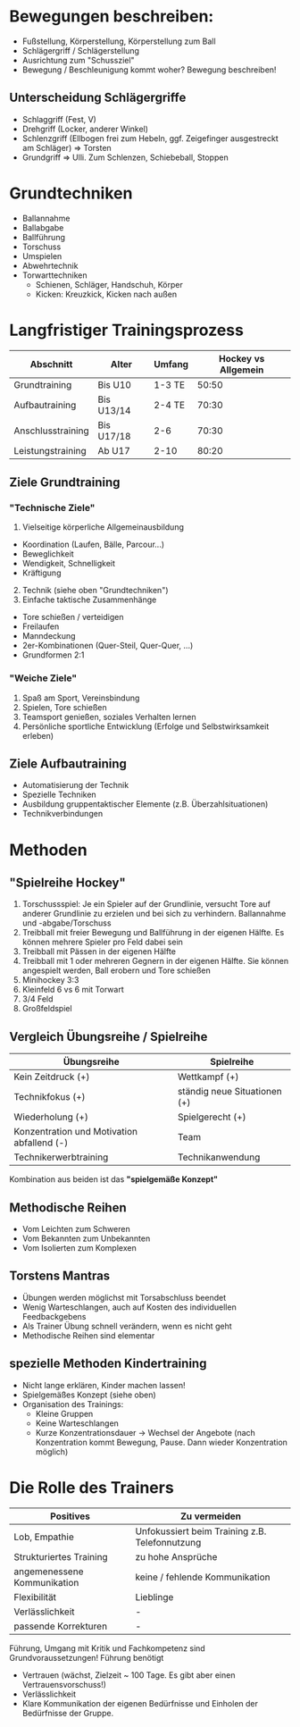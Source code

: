 # Bewegungen beschreiben:
* Fußstellung, Körperstellung, Körperstellung zum Ball
* Schlägergriff / Schlägerstellung
* Ausrichtung zum "Schussziel"
* Bewegung / Beschleunigung kommt woher? Bewegung beschreiben!

## Unterscheidung Schlägergriffe
* Schlaggriff (Fest, V)
* Drehgriff (Locker, anderer Winkel)
* Schlenzgriff (Ellbogen frei zum Hebeln, ggf. Zeigefinger ausgestreckt am Schläger) => Torsten
* Grundgriff => Ulli. Zum Schlenzen, Schiebeball, Stoppen

# Grundtechniken
* Ballannahme
* Ballabgabe
* Ballführung
* Torschuss
* Umspielen
* Abwehrtechnik
* Torwarttechniken
  * Schienen, Schläger, Handschuh, Körper
  * Kicken: Kreuzkick, Kicken nach außen

# Langfristiger Trainingsprozess
|Abschnitt|Alter|Umfang|Hockey vs Allgemein|
|----|----|----|----|
| Grundtraining | Bis U10 | 1-3 TE | 50:50  |
| Aufbautraining | Bis U13/14 | 2-4 TE | 70:30 |
| Anschlusstraining | Bis U17/18 | 2-6 | 70:30 |
| Leistungstraining | Ab U17 | 2-10 | 80:20 |

## Ziele Grundtraining
### "Technische Ziele"
1. Vielseitige körperliche Allgemeinausbildung
  * Koordination (Laufen, Bälle, Parcour...)
  * Beweglichkeit
  * Wendigkeit, Schnelligkeit
  * Kräftigung
2. Technik (siehe oben "Grundtechniken")
3. Einfache taktische Zusammenhänge
  * Tore schießen / verteidigen
  * Freilaufen
  * Manndeckung
  * 2er-Kombinationen (Quer-Steil, Quer-Quer, ...)
  * Grundformen 2:1

### "Weiche Ziele"
1. Spaß am Sport, Vereinsbindung
2. Spielen, Tore schießen
3. Teamsport genießen, soziales Verhalten lernen
4. Persönliche sportliche Entwicklung (Erfolge und Selbstwirksamkeit erleben)


## Ziele Aufbautraining
* Automatisierung der Technik
* Spezielle Techniken
* Ausbildung gruppentaktischer Elemente (z.B. Überzahlsituationen)
* Technikverbindungen

# Methoden
## "Spielreihe Hockey"
1. Torschussspiel: Je ein Spieler auf der Grundlinie, versucht Tore auf anderer Grundlinie zu erzielen und bei sich zu verhindern. Ballannahme und -abgabe/Torschuss
2. Treibball mit freier Bewegung und Ballführung in der eigenen Hälfte. Es können mehrere Spieler pro Feld dabei sein
3. Treibball mit Pässen in der eigenen Hälfte
4. Treibball mit 1 oder mehreren Gegnern in der eigenen Hälfte. Sie können angespielt werden, Ball erobern und Tore schießen
5. Minihockey 3:3
6. Kleinfeld 6 vs 6 mit Torwart
7. 3/4 Feld
8. Großfeldspiel

## Vergleich Übungsreihe / Spielreihe
|Übungsreihe|Spielreihe|
|-----------|----------|
|Kein Zeitdruck (+) | Wettkampf (+) |
|Technikfokus (+) | ständig neue Situationen (+) |
| Wiederholung (+) | Spielgerecht (+) |
| Konzentration und Motivation abfallend (-) | Team |
| Technikerwerbtraining | Technikanwendung |

Kombination aus beiden ist das **"spielgemäße Konzept"**

## Methodische Reihen
* Vom Leichten zum Schweren
* Vom Bekannten zum Unbekannten
* Vom Isolierten zum Komplexen

## Torstens Mantras
* Übungen werden möglichst mit Torsabschluss beendet
* Wenig Warteschlangen, auch auf Kosten des individuellen Feedbackgebens
* Als Trainer Übung schnell verändern, wenn es nicht geht
* Methodische Reihen sind elementar

## spezielle Methoden Kindertraining
* Nicht lange erklären, Kinder machen lassen!
* Spielgemäßes Konzept (siehe oben)
* Organisation des Trainings:
  * Kleine Gruppen
  * Keine Warteschlangen
  * Kurze Konzentrationsdauer -> Wechsel der Angebote (nach Konzentration kommt Bewegung, Pause. Dann wieder Konzentration möglich)

# Die Rolle des Trainers
|Positives | Zu vermeiden |
|----------| -------------|
| Lob, Empathie | Unfokussiert beim Training z.B. Telefonnutzung|
| Strukturiertes Training | zu hohe Ansprüche|
| angemenessene Kommunikation | keine / fehlende Kommunikation |
| Flexibilität | Lieblinge |
| Verlässlichkeit | - |
| passende Korrekturen | - |

Führung, Umgang mit Kritik und Fachkompetenz sind Grundvoraussetzungen!
Führung benötigt
* Vertrauen (wächst, Zielzeit ~ 100 Tage. Es gibt aber einen Vertrauensvorschuss!)
* Verlässlichkeit
* Klare Kommunikation der eigenen Bedürfnisse und Einholen der Bedürfnisse der Gruppe.




